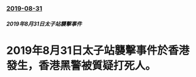 ### [2019-08-31](/news/2019/08/31/index.md)

##### 2019年8月31日太子站襲擊事件
# 2019年8月31日太子站襲擊事件於香港發生，香港黑警被質疑打死人。



